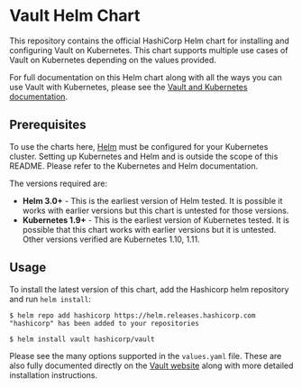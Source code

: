 # Vault Helm Chart

This repository contains the official HashiCorp Helm chart for installing
and configuring Vault on Kubernetes. This chart supports multiple use
cases of Vault on Kubernetes depending on the values provided.

For full documentation on this Helm chart along with all the ways you can
use Vault with Kubernetes, please see the
[Vault and Kubernetes documentation](https://www.vaultproject.io/docs/platform/k8s/).

## Prerequisites

To use the charts here, [Helm](https://helm.sh/) must be configured for your
Kubernetes cluster. Setting up Kubernetes and Helm and is outside the scope of
this README. Please refer to the Kubernetes and Helm documentation.

The versions required are:

  * **Helm 3.0+** - This is the earliest version of Helm tested. It is possible
    it works with earlier versions but this chart is untested for those versions.
  * **Kubernetes 1.9+** - This is the earliest version of Kubernetes tested.
    It is possible that this chart works with earlier versions but it is
    untested. Other versions verified are Kubernetes 1.10, 1.11.

## Usage

To install the latest version of this chart, add the Hashicorp helm repository
and run `helm install`:

```console
$ helm repo add hashicorp https://helm.releases.hashicorp.com
"hashicorp" has been added to your repositories

$ helm install vault hashicorp/vault
```

Please see the many options supported in the `values.yaml` file. These are also
fully documented directly on the [Vault
website](https://www.vaultproject.io/docs/platform/k8s/helm) along with more
detailed installation instructions.
